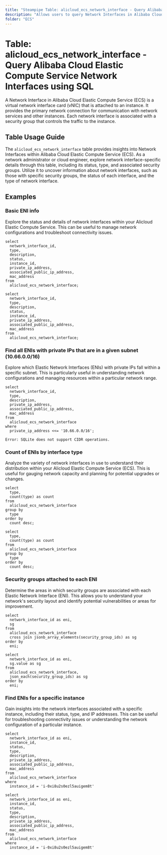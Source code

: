 ```yaml
---
title: "Steampipe Table: alicloud_ecs_network_interface - Query Alibaba Cloud Elastic Compute Service Network Interfaces using SQL"
description: "Allows users to query Network Interfaces in Alibaba Cloud Elastic Compute Service (ECS), retrieving details such as the network interface's ID, status, type, and associated security groups."
folder: "ECS"
---
```


# Table: alicloud_ecs_network_interface - Query Alibaba Cloud Elastic Compute Service Network Interfaces using SQL

A Network Interface in Alibaba Cloud Elastic Compute Service (ECS) is a virtual network interface card (vNIC) that is attached to an instance. It provides the primary network connection for communication with network services and other instances. Each network interface is associated with a security group that controls the traffic to the instance.

## Table Usage Guide

The `alicloud_ecs_network_interface` table provides insights into Network Interfaces within Alibaba Cloud Elastic Compute Service (ECS). As a network administrator or cloud engineer, explore network interface-specific details through this table, including its status, type, and associated security groups. Utilize it to uncover information about network interfaces, such as those with specific security groups, the status of each interface, and the type of network interface.

## Examples

### Basic ENI info
Explore the status and details of network interfaces within your Alicloud Elastic Compute Service. This can be useful to manage network configurations and troubleshoot connectivity issues.

```sql+postgres
select
  network_interface_id,
  type,
  description,
  status,
  instance_id,
  private_ip_address,
  associated_public_ip_address,
  mac_address
from
  alicloud_ecs_network_interface;
```

```sql+sqlite
select
  network_interface_id,
  type,
  description,
  status,
  instance_id,
  private_ip_address,
  associated_public_ip_address,
  mac_address
from
  alicloud_ecs_network_interface;
```

### Find all ENIs with private IPs that are in a given subnet (10.66.0.0/16)
Explore which Elastic Network Interfaces (ENIs) with private IPs fall within a specific subnet. This is particularly useful in understanding network configurations and managing resources within a particular network range.

```sql+postgres
select
  network_interface_id,
  type,
  description,
  private_ip_address,
  associated_public_ip_address,
  mac_address
from
  alicloud_ecs_network_interface
where
  private_ip_address <<= '10.66.0.0/16';
```

```sql+sqlite
Error: SQLite does not support CIDR operations.
```

### Count of ENIs by interface type
Analyze the variety of network interfaces in use to understand their distribution within your Alicloud Elastic Compute Service (ECS). This is useful for gauging network capacity and planning for potential upgrades or changes.

```sql+postgres
select
  type,
  count(type) as count
from
  alicloud_ecs_network_interface
group by
  type
order by
  count desc;
```

```sql+sqlite
select
  type,
  count(type) as count
from
  alicloud_ecs_network_interface
group by
  type
order by
  count desc;
```

### Security groups attached to each ENI
Determine the areas in which security groups are associated with each Elastic Network Interface (ENI). This allows you to understand your network's security layout and identify potential vulnerabilities or areas for improvement.

```sql+postgres
select
  network_interface_id as eni,
  sg
from
  alicloud_ecs_network_interface
  cross join jsonb_array_elements(security_group_ids) as sg
order by
  eni;
```

```sql+sqlite
select
  network_interface_id as eni,
  sg.value as sg
from
  alicloud_ecs_network_interface,
  json_each(security_group_ids) as sg
order by
  eni;
```

### Find ENIs for a specific instance
Gain insights into the network interfaces associated with a specific instance, including their status, type, and IP addresses. This can be useful for troubleshooting connectivity issues or understanding the network configuration of a particular instance.
```sql+postgres
select
  network_interface_id as eni,
  instance_id, 
  status,
  type,
  description,
  private_ip_address,
  associated_public_ip_address,
  mac_address
from
  alicloud_ecs_network_interface
where 
  instance_id = 'i-0xi8u2s0ezl5auigem8t'
```

```sql+sqlite
select
  network_interface_id as eni,
  instance_id, 
  status,
  type,
  description,
  private_ip_address,
  associated_public_ip_address,
  mac_address
from
  alicloud_ecs_network_interface
where 
  instance_id = 'i-0xi8u2s0ezl5auigem8t'
```